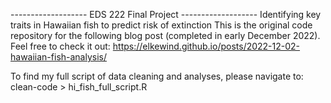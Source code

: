 ------------------- EDS 222 Final Project ------------------- 
Identifying key traits in Hawaiian fish to predict risk of extinction
This is the original code repository for the following blog post (completed in early December 2022).
Feel free to check it out:
https://elkewind.github.io/posts/2022-12-02-hawaiian-fish-analysis/

To find my full script of data cleaning and analyses, please navigate to:
clean-code > hi_fish_full_script.R